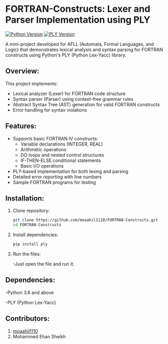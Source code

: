 # FORTRAN-Constructs: Lexer and Parser Implementation using PLY

[![Python Version](https://img.shields.io/badge/python-3.6%2B-blue)](https://www.python.org/)
[![PLY Version](https://img.shields.io/badge/PLY-3.11-blue)](https://github.com/dabeaz/ply)

A mini-project developed for AFLL (Automata, Formal Languages, and Logic) that demonstrates lexical analysis and syntax parsing for FORTRAN constructs using Python's PLY (Python Lex-Yacc) library.

## Overview:

This project implements:
- Lexical analyzer (Lexer) for FORTRAN code structure
- Syntax parser (Parser) using context-free grammar rules
- Abstract Syntax Tree (AST) generation for valid FORTRAN constructs
- Error handling for syntax violations

## Features:

- Supports basic FORTRAN IV constructs:
  - Variable declarations (INTEGER, REAL)
  - Arithmetic operations
  - DO loops and nested control structures
  - IF-THEN-ELSE conditional statements
  - Basic I/O operations
- PLY-based implementation for both lexing and parsing
- Detailed error reporting with line numbers
- Sample FORTRAN programs for testing

## Installation:

1. Clone repository:
   ```bash
   git clone https://github.com/moaahil1110/FORTRAN-Constructs.git
   cd FORTRAN-Constructs
   ```
2. Install dependencies:
   ```bash
   pip install ply
   ```
3. Run the files:

   -Just open the file and run it.


## Dependencies:

-Python 3.6 and above

-PLY (Python Lex-Yacc)

## Contributors:
1. <a href="https://github.com/moaahil1110"> moaahil1110</a>
2. Mohammed Ehan Sheikh 

